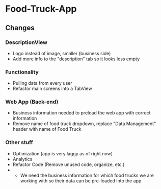 # Food-Truck-App

## Changes 

### DescriptionView
* Logo instead of image, smaller (business side)
* Add more info to the "description" tab so it looks less empty

### Functionality 
* Pulling data from every user
* Refactor main screens into a TabView

### Web App (Back-end)
* Business information needed to preload the web app with correct information
* Remove name of food truck dropdown, replace "Data Management" header with name of Food Truck

### Other stuff
* Optimization (app is very laggy as of right now)
* Analytics
* Refactor Code (Remove unused code, organize, etc.)
* * We need the business information for which food trucks we are working with so their data can be pre-loaded into the app

